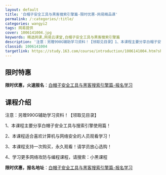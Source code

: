```yaml
---
layout: default
title: '白帽子安全工具与黑客搜索引擎篇-限时优惠-网易精品课'
permalink: /:categories/:title/
categories: wangyi2
tags: 网易提供
cover: 1006141004.jpg
keywords: 精选网课,网易云课堂,白帽子安全工具与黑客搜索引擎篇
description: '注意：另赠990G辅助学习资料！【领取见目录】1、本课程主要分享白帽子安全工具与搜索引擎使用篇！2、本课程适合喜欢计算机'
classid: 1006141004
targetlink: https://study.163.com/course/introduction/1006141004.htm?share=1&shareId=1025206652&utm_campaign=share&utm_medium=iphoneShare&utm_source=&utm_u=1025206652
---
```


## 限时特惠

**限时优惠，火速报名**：[白帽子安全工具与黑客搜索引擎篇-报名学习](https://study.163.com/course/introduction/1006141004.htm?share=1&shareId=1025206652&utm_campaign=share&utm_medium=iphoneShare&utm_source=&utm_u=1025206652)

## 课程介绍

注意：另赠990G辅助学习资料！【领取见目录】

1、本课程主要分享白帽子安全工具与搜索引擎使用篇！

2、本课程适合喜欢计算机与网络安全的人员观看学习！

3、本课程支持一次购买，永久观看！请学员放心选购！

4、学习更多网络攻防与编程课程，请搜索：小黑课程

**限时优惠，报名地址**：[白帽子安全工具与黑客搜索引擎篇-报名学习](https://study.163.com/course/introduction/1006141004.htm?share=1&shareId=1025206652&utm_campaign=share&utm_medium=iphoneShare&utm_source=&utm_u=1025206652)

